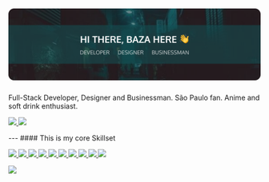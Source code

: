 <h1 align="center">
  <a href=""><img src="https://github.com/yuriBaza23/yuriBaza23/blob/master/banner.png?raw=true" alt="Yuri Baza banner"></a>
</h1>

<p>
  Full-Stack Developer, Designer and Businessman. São Paulo fan. Anime and soft drink enthusiast.
</p>

<p>
  <a href="https://www.linkedin.com/in/yuri-baza-170309196/">
    <img src="https://img.shields.io/badge/linkedin-%230077B5.svg?&style=for-the-badge&logo=linkedin&logoColor=white" />
  </a>
  <a href="https://instagram.com/yuri_baza">
    <img src="https://img.shields.io/badge/instagram-%23E4405F.svg?&style=for-the-badge&logo=instagram&logoColor=white" />        
  </a>
  
</p>
---
#### This is my core Skillset
<p>
  <a href="https://vercel.com">
    <img src="https://img.shields.io/badge/Vercel-000000?style=for-the-badge&logo=vercel&logoColor=white" />
  </a>
  <a href="https://www.mysql.com/">
    <img src="https://img.shields.io/badge/MySQL-005C84?style=for-the-badge&logo=mysql&logoColor=white" />
  </a>
  <a href="https://www.postgresql.org/">
    <img src="https://img.shields.io/badge/PostgreSQL-316192?style=for-the-badge&logo=postgresql&logoColor=white" />
  </a>
  <a href="https://www.figma.com/">
    <img src="https://img.shields.io/badge/Figma-F24E1E?style=for-the-badge&logo=figma&logoColor=white" />
  </a>
  <a href="https://www.figma.com/">
    <img src="https://img.shields.io/badge/Jest-C21325?style=for-the-badge&logo=jest&logoColor=white" />
  </a>
  <a href="https://www.figma.com/">
    <img src="https://img.shields.io/badge/nestjs-E0234E?style=for-the-badge&logo=nestjs&logoColor=white" />
  </a>
  <a href="https://www.figma.com/">
    <img src="https://img.shields.io/badge/React-20232A?style=for-the-badge&logo=react&logoColor=61DAFB" />
  </a>
  <a href="https://www.figma.com/">
    <img src="https://img.shields.io/badge/next.js-000000?style=for-the-badge&logo=nextdotjs&logoColor=white" />
  </a>
  <a href="https://www.figma.com/">
    <img src="https://img.shields.io/badge/TypeScript-007ACC?style=for-the-badge&logo=typescript&logoColor=white" />
  </a>
  <a href="https://www.figma.com/">
    <img src="https://img.shields.io/badge/React_Native-20232A?style=for-the-badge&logo=react&logoColor=61DAFB" />
  </a>
  
</p>
<p>
  <a href="#"><img src="https://github-readme-stats.vercel.app/api?username=yuriBaza23&show_icons=true&count_private=true&theme=dark" width="350"></a>
</p>